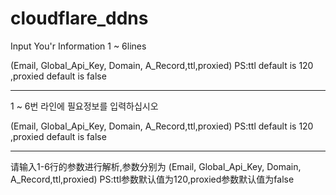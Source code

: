 # cloudflare_ddns

Input You'r Information 1 ~ 6lines

(Email, Global_Api_Key, Domain, A_Record,ttl,proxied)
PS:ttl default is 120 ,proxied default is false

<hr>

1 ~ 6번 라인에 필요정보를 입력하십시오

(Email, Global_Api_Key, Domain, A_Record,ttl,proxied)
PS:ttl default is 120 ,proxied default is false

<hr>
请输入1-6行的参数进行解析,参数分别为
(Email, Global_Api_Key, Domain, A_Record,ttl,proxied)
PS:ttl参数默认值为120,proxied参数默认值为false
